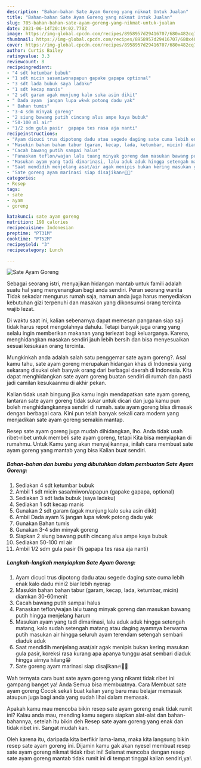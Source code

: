 ```yaml
---
description: "Bahan-bahan Sate Ayam Goreng yang nikmat Untuk Jualan"
title: "Bahan-bahan Sate Ayam Goreng yang nikmat Untuk Jualan"
slug: 705-bahan-bahan-sate-ayam-goreng-yang-nikmat-untuk-jualan
date: 2021-06-14T20:19:02.770Z
image: https://img-global.cpcdn.com/recipes/8958957d29416707/680x482cq70/sate-ayam-goreng-foto-resep-utama.jpg
thumbnail: https://img-global.cpcdn.com/recipes/8958957d29416707/680x482cq70/sate-ayam-goreng-foto-resep-utama.jpg
cover: https://img-global.cpcdn.com/recipes/8958957d29416707/680x482cq70/sate-ayam-goreng-foto-resep-utama.jpg
author: Curtis Bailey
ratingvalue: 3.3
reviewcount: 8
recipeingredient:
- "4 sdt ketumbar bubuk"
- "1 sdt micin sasamiwonapapun gapake gapapa optional"
- "3 sdt lada bubuk saya ladaku"
- "1 sdt kecap manis"
- "2 sdt garam agak munjung kalo suka asin dikit"
- " Dada ayam  jangan lupa wkwk potong dadu yak"
- " Bahan tumis"
- "3-4 sdm minyak goreng"
- "2 siung bawang putih cincang alus ampe kaya bubuk"
- "50-100 ml air"
- "1/2 sdm gula pasir  gapapa tes rasa aja nanti"
recipeinstructions:
- "Ayam dicuci trus dipotong dadu atau segede daging sate cuma lebih enak kalo dadu mini2 biar lebih nyerap"
- "Masukin bahan bahan tabur (garam, kecap, lada, ketumbar, micin) diamkan 30-60menit"
- "Cacah bawang putih sampai halus"
- "Panaskan teflon/wajan lalu tuang minyak goreng dan masukan bawang putih hingga menjelang harum"
- "Masukan ayam yang tadi dimarinasi, lalu aduk aduk hingga setengah matang, kalo sudah setengah matang atau daging ayamnya berwarna putih masukan air hingga seluruh ayam terendam setengah sembari diaduk aduk"
- "Saat mendidih menjelang asat/air agak menipis bukan kering masukan gula pasir, koreksi rasa kurang apa apanya tunggu asat sembari diaduk hingga airnya hilang😁"
- "Sate goreng ayam marinasi siap disajikan🔥🤘😎"
categories:
- Resep
tags:
- sate
- ayam
- goreng

katakunci: sate ayam goreng 
nutrition: 198 calories
recipecuisine: Indonesian
preptime: "PT31M"
cooktime: "PT52M"
recipeyield: "3"
recipecategory: Lunch

---
```



![Sate Ayam Goreng](https://img-global.cpcdn.com/recipes/8958957d29416707/680x482cq70/sate-ayam-goreng-foto-resep-utama.jpg)

Sebagai seorang istri, menyajikan hidangan mantab untuk famili adalah suatu hal yang menyenangkan bagi anda sendiri. Peran seorang  wanita Tidak sekadar mengurus rumah saja, namun anda juga harus menyediakan kebutuhan gizi terpenuhi dan masakan yang dikonsumsi orang tercinta wajib lezat.

Di waktu  saat ini, kalian sebenarnya dapat memesan panganan siap saji tidak harus repot mengolahnya dahulu. Tetapi banyak juga orang yang selalu ingin memberikan makanan yang terlezat bagi keluarganya. Karena, menghidangkan masakan sendiri jauh lebih bersih dan bisa menyesuaikan sesuai kesukaan orang tercinta. 



Mungkinkah anda adalah salah satu penggemar sate ayam goreng?. Asal kamu tahu, sate ayam goreng merupakan hidangan khas di Indonesia yang sekarang disukai oleh banyak orang dari berbagai daerah di Indonesia. Kita dapat menghidangkan sate ayam goreng buatan sendiri di rumah dan pasti jadi camilan kesukaanmu di akhir pekan.

Kalian tidak usah bingung jika kamu ingin mendapatkan sate ayam goreng, lantaran sate ayam goreng tidak sukar untuk dicari dan juga kamu pun boleh menghidangkannya sendiri di rumah. sate ayam goreng bisa dimasak dengan berbagai cara. Kini pun telah banyak sekali cara modern yang menjadikan sate ayam goreng semakin mantap.

Resep sate ayam goreng juga mudah dihidangkan, lho. Anda tidak usah ribet-ribet untuk membeli sate ayam goreng, tetapi Kita bisa menyiapkan di rumahmu. Untuk Kamu yang akan menyajikannya, inilah cara membuat sate ayam goreng yang mantab yang bisa Kalian buat sendiri.

<!--inarticleads1-->

##### Bahan-bahan dan bumbu yang dibutuhkan dalam pembuatan Sate Ayam Goreng:

1. Sediakan 4 sdt ketumbar bubuk
1. Ambil 1 sdt micin sasa/miwon/apapun (gapake gapapa, optional)
1. Sediakan 3 sdt lada bubuk (saya ladaku)
1. Sediakan 1 sdt kecap manis
1. Gunakan 2 sdt garam (agak munjung kalo suka asin dikit)
1. Ambil  Dada ayam ¼ jangan lupa wkwk potong dadu yak
1. Gunakan  Bahan tumis
1. Gunakan 3-4 sdm minyak goreng
1. Siapkan 2 siung bawang putih cincang alus ampe kaya bubuk
1. Sediakan 50-100 ml air
1. Ambil 1/2 sdm gula pasir (¼ gapapa tes rasa aja nanti)




<!--inarticleads2-->

##### Langkah-langkah menyiapkan Sate Ayam Goreng:

1. Ayam dicuci trus dipotong dadu atau segede daging sate cuma lebih enak kalo dadu mini2 biar lebih nyerap
1. Masukin bahan bahan tabur (garam, kecap, lada, ketumbar, micin) diamkan 30-60menit
1. Cacah bawang putih sampai halus
1. Panaskan teflon/wajan lalu tuang minyak goreng dan masukan bawang putih hingga menjelang harum
1. Masukan ayam yang tadi dimarinasi, lalu aduk aduk hingga setengah matang, kalo sudah setengah matang atau daging ayamnya berwarna putih masukan air hingga seluruh ayam terendam setengah sembari diaduk aduk
1. Saat mendidih menjelang asat/air agak menipis bukan kering masukan gula pasir, koreksi rasa kurang apa apanya tunggu asat sembari diaduk hingga airnya hilang😁
1. Sate goreng ayam marinasi siap disajikan🔥🤘😎




Wah ternyata cara buat sate ayam goreng yang nikamt tidak ribet ini gampang banget ya! Anda Semua bisa membuatnya. Cara Membuat sate ayam goreng Cocok sekali buat kalian yang baru mau belajar memasak ataupun juga bagi anda yang sudah lihai dalam memasak.

Apakah kamu mau mencoba bikin resep sate ayam goreng enak tidak rumit ini? Kalau anda mau, mending kamu segera siapkan alat-alat dan bahan-bahannya, setelah itu bikin deh Resep sate ayam goreng yang enak dan tidak ribet ini. Sangat mudah kan. 

Oleh karena itu, daripada kita berfikir lama-lama, maka kita langsung bikin resep sate ayam goreng ini. Dijamin kamu gak akan nyesel membuat resep sate ayam goreng nikmat tidak ribet ini! Selamat mencoba dengan resep sate ayam goreng mantab tidak rumit ini di tempat tinggal kalian sendiri,ya!.


